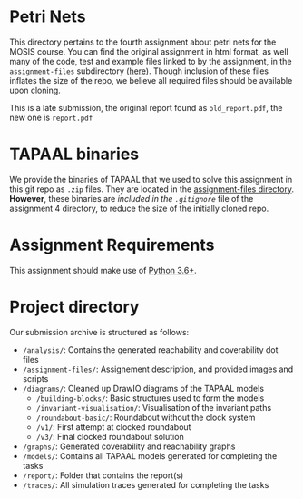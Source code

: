 # Petri Nets

This directory pertains to the fourth assignment about petri nets for the MOSIS course. 
You can find the original assignment in html format, as well many of the code, test and example files linked to by the assignment, in the `assignment-files` subdirectory ([here](/assignment-4-petri-nets/assignment-files/)). Though inclusion of these files inflates the size of the repo, we believe all required files should be available upon cloning.

This is a late submission, the original report found as `old_report.pdf`, the new one is `report.pdf`

# TAPAAL binaries

We provide the binaries of TAPAAL that we used to solve this assignment in this git repo as `.zip` files. They are located in the [assignment-files directory](/assignment-4-petri-nets/assignment-files/). **However**, these binaries are *included in the `.gitignore`* file of the assignment 4 directory, to reduce the size of the initially cloned repo.

# Assignment Requirements

This assignment should make use of [Python 3.6+](https://www.python.org/).

# Project directory
Our submission archive is structured as follows:
- `/analysis/`:  Contains the generated reachability and coverability dot files
- `/assignment-files/`: Assignement description, and provided images and scripts
- `/diagrams/`: Cleaned up DrawIO diagrams of the TAPAAL models
  - `/building-blocks/`: Basic structures used to form the models
  - `/invariant-visualisation/`: Visualisation of the invariant paths
  - `/roundabout-basic/`: Roundabout without the clock system
  - `/v1/`: First attempt at clocked roundabout
  - `/v3/`: Final clocked roundabout solution
- `/graphs/`: Generated coverability and reachability graphs
- `/models/`: Contains all TAPAAL models generated for completing the tasks
- `/report/`: Folder that contains the report(s)
- `/traces/`: All simulation traces generated for completing the tasks
